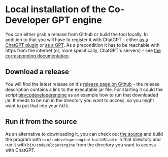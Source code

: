 # Local installation of the Co-Developer GPT engine

You can either grab a release from Github or build the tool locally. In addition to that you will have to register it
with ChatGPT - either [as a ChatGPT plugin](plugin.md) or [as a GPT](gpt.md).
As a precondition it has to be reachable with https from the internet (or, more specifically, ChatGPT's servers) - 
see [the corresponding documentation](https.md).

## Download a release

You will find the latest release on it's
[release page on Github](https://github.com/stoerr/CoDeveloperGPTengine/releases) -
the release description contains a link to the executable jar file.
For starting it could the script
[bin/codeveloperengine](https://github.com/stoerr/CoDeveloperGPTengine/blob/develop/bin/codeveloperengine)
as an example how to run that downloaded jar.
It needs to be run in the directory you want to access, so you might want to put that into your `PATH`.

## Run it from the source

As an alternative to downloading it, you can check out
[the source](https://github.com/stoerr/CoDeveloperGPTengine)
and build the program with `bin/codeveloperengine-buildStable` in that directory
and run it with `bin/codeveloperengine` from the directory you want to access with ChatGPT.
